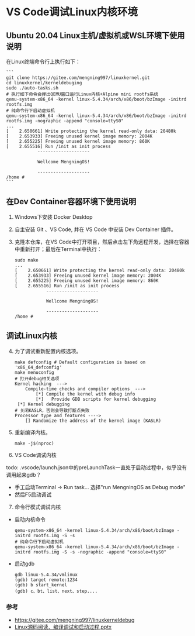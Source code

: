 # VS Code调试Linux内核环境

## Ubuntu 20.04 Linux主机/虚拟机或WSL环境下使用说明

在Linux终端命令行上执行如下：

    ```
    git clone https://gitee.com/mengning997/linuxkernel.git
    cd linuxkernel/kerneldebuging
    sudo ./auto-tasks.sh
    # 执行如下命令会弹出QEMU窗口运行Linux内核+Alpine mini rootfs系统
    qemu-system-x86_64 -kernel linux-5.4.34/arch/x86/boot/bzImage -initrd rootfs.img
    # 纯命令行下启动虚拟机
    qemu-system-x86_64 -kernel linux-5.4.34/arch/x86/boot/bzImage -initrd rootfs.img -nographic -append "console=ttyS0"
    ...
    [    2.650661] Write protecting the kernel read-only data: 20480k
    [    2.653933] Freeing unused kernel image memory: 2004K
    [    2.655225] Freeing unused kernel image memory: 860K
    [    2.655516] Run /init as init process
                --------------------               
                                                    
                Wellcome MengningOS!               
                                                    
                --------------------               
    /home #
    ```
## 在Dev Container容器环境下使用说明

1. Windows下安装 Docker Desktop

2. 自主安装 Git 、VS Code, 并在 VS Code 中安装 Dev Container 插件。

3. 克隆本仓库，在VS Code中打开项目，然后点击左下角远程开发，选择在容器中重新打开；最后在Terminal中执行：

    ```
    sudo make
    ...
    [    2.650661] Write protecting the kernel read-only data: 20480k
    [    2.653933] Freeing unused kernel image memory: 2004K
    [    2.655225] Freeing unused kernel image memory: 860K
    [    2.655516] Run /init as init process
                --------------------               
                                                    
                Wellcome MengningOS!               
                                                    
                --------------------               
    /home #
    ```

## 调试Linux内核

4. 为了调试重新配置内核选项。

    ```
    make defconfig # Default configuration is based on 'x86_64_defconfig'
    make menuconfig
    # 打开debug相关选项
    Kernel hacking  --->
        Compile-time checks and compiler options  --->
            [*] Compile the kernel with debug info
            [*]   Provide GDB scripts for kernel debugging
     [*] Kernel debugging
    # 关闭KASLR，否则会导致打断点失败
    Processor type and features ---->
        [] Randomize the address of the kernel image (KASLR)
    ```

5. 重新编译内核。

    ```
    make -j$(nproc)
    ```
6. VS Code调试内核

todo: .vscode/launch.json中的preLaunchTask一直处于启动过程中，似乎没有调用起来gdb？

* 手工启动Terminal -> Run task... 选择"run MengningOS as Debug mode"
* 然后F5启动调试


7. 命令行模式调试内核

* 启动内核命令

    ```
    qemu-system-x86_64 -kernel linux-5.4.34/arch/x86/boot/bzImage -initrd rootfs.img -S -s
    # 纯命令行下启动虚拟机
    qemu-system-x86_64 -kernel linux-5.4.34/arch/x86/boot/bzImage -initrd rootfs.img -S -s -nographic -append "console=ttyS0"
    ```
* 启动gdb
    ```
    gdb linux-5.4.34/vmlinux
    (gdb) target remote:1234
    (gdb) b start_kernel
    (gdb) c、bt、list、next、step....
    ```

### 参考 

* https://gitee.com/mengning997/linuxkerneldebug
* [Linux源码阅读、编译调试和启动过程.pptx](https://gitee.com/mengning997/linuxkernel/raw/master/ppt/3-Linux%E6%BA%90%E7%A0%81%E9%98%85%E8%AF%BB%E3%80%81%E7%BC%96%E8%AF%91%E8%B0%83%E8%AF%95%E5%92%8C%E5%90%AF%E5%8A%A8%E8%BF%87%E7%A8%8B.pptx)
